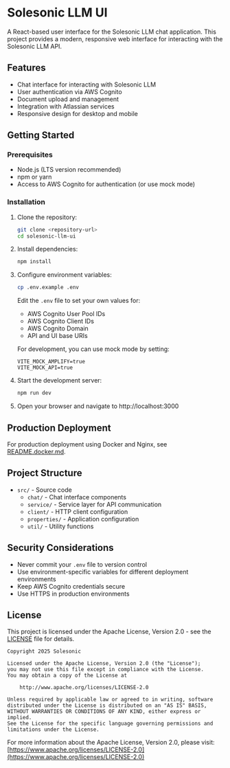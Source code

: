 # Solesonic LLM UI

A React-based user interface for the Solesonic LLM chat application. This project provides a modern, responsive web interface for interacting with the Solesonic LLM API.

## Features

- Chat interface for interacting with Solesonic LLM
- User authentication via AWS Cognito
- Document upload and management
- Integration with Atlassian services
- Responsive design for desktop and mobile

## Getting Started

### Prerequisites

- Node.js (LTS version recommended)
- npm or yarn
- Access to AWS Cognito for authentication (or use mock mode)

### Installation

1. Clone the repository:
   ```bash
   git clone <repository-url>
   cd solesonic-llm-ui
   ```

2. Install dependencies:
   ```bash
   npm install
   ```

3. Configure environment variables:
   ```bash
   cp .env.example .env
   ```
   
   Edit the `.env` file to set your own values for:
   - AWS Cognito User Pool IDs
   - AWS Cognito Client IDs
   - AWS Cognito Domain
   - API and UI base URIs
   
   For development, you can use mock mode by setting:
   ```
   VITE_MOCK_AMPLIFY=true
   VITE_MOCK_API=true
   ```

4. Start the development server:
   ```bash
   npm run dev
   ```

5. Open your browser and navigate to http://localhost:3000

## Production Deployment

For production deployment using Docker and Nginx, see [README.docker.md](README.docker.md).

## Project Structure

- `src/` - Source code
  - `chat/` - Chat interface components
  - `service/` - Service layer for API communication
  - `client/` - HTTP client configuration
  - `properties/` - Application configuration
  - `util/` - Utility functions

## Security Considerations

- Never commit your `.env` file to version control
- Use environment-specific variables for different deployment environments
- Keep AWS Cognito credentials secure
- Use HTTPS in production environments

## License

This project is licensed under the Apache License, Version 2.0 - see the [LICENSE](LICENSE) file for details.

```
Copyright 2025 Solesonic

Licensed under the Apache License, Version 2.0 (the "License");
you may not use this file except in compliance with the License.
You may obtain a copy of the License at

    http://www.apache.org/licenses/LICENSE-2.0

Unless required by applicable law or agreed to in writing, software
distributed under the License is distributed on an "AS IS" BASIS,
WITHOUT WARRANTIES OR CONDITIONS OF ANY KIND, either express or implied.
See the License for the specific language governing permissions and
limitations under the License.
```

For more information about the Apache License, Version 2.0, please visit: [https://www.apache.org/licenses/LICENSE-2.0](https://www.apache.org/licenses/LICENSE-2.0)
